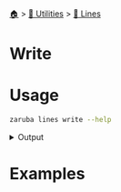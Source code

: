 <!--startTocHeader-->
[🏠](../../README.md) > [🔧 Utilities](../README.md) > [🚈 Lines](README.md)
# Write
<!--endTocHeader-->

# Usage

<!--startCode-->
```bash
zaruba lines write --help
```
 
<details>
<summary>Output</summary>
 
```````
Print lines

Usage:
  zaruba lines print <lines> [fileName] [flags]

Aliases:
  print, write

Flags:
  -h, --help   help for print
```````
</details>
<!--endCode-->

# Examples



<!--startTocSubTopic-->
<!--endTocSubTopic-->